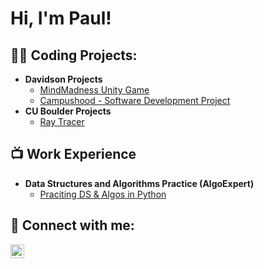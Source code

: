<h1>Hi, I'm Paul! </h1>

<h2>👨‍💻 Coding Projects:</h2>

- <b>Davidson Projects</b>
  - [MindMadness Unity Game](https://github.com/psl-skok/MindMadness)
  - [Campushood - Software Development Project](https://github.com/psl-skok/Campushood)
- <b>CU Boulder Projects</b>
  - [Ray Tracer](https://github.com/psl-skok/ray-tracer)

<h2>📺 Work Experience</h2>

- <b>Data Structures and Algorithms Practice (AlgoExpert)</b>
  - [Praciting DS & Algos in Python](https://github.com/joshmadakor1/Algorithms-Practice)

<h2> 🤳 Connect with me:</h2>

[<img align="left" alt="JoshMadakor | LinkedIn" width="22px" src="https://cdn.jsdelivr.net/npm/simple-icons@v3/icons/linkedin.svg" />][linkedin]


[linkedin]: https://www.linkedin.com/in/paul-skok-801191288/

<!--
**joshmadakor1/joshmadakor1** is a ✨ _special_ ✨ repository because its `README.md` (this file) appears on your GitHub profile.

Here are some ideas to get you started:

- 🔭 I’m currently working on ...
- 🌱 I’m currently learning ...
- 👯 I’m looking to collaborate on ...
- 🤔 I’m looking for help with ...
- 💬 Ask me about ...
- 📫 How to reach me: ...
- 😄 Pronouns: ...
- ⚡ Fun fact: ...
-->
